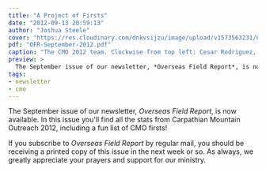 ```yaml
---
title: "A Project of Firsts"
date: "2012-09-13 20:59:13"
author: "Joshua Steele"
cover: "https://res.cloudinary.com/dnkvsijzu/image/upload/v1573563231/OFReport/2012-09-13-project-firsts/cmo2012-team-1-12-6_xgd3xf.jpg"
pdf: "OFR-September-2012.pdf"
caption: "The CMO 2012 team. Clockwise from top left: Cesar Rodriguez, Jonathan Steele, David Steininger, Phillip Payne, Jacob Bruce, Nathan Day, Joshua Steele, and Jessie Beal."
preview: >
  The September issue of our newsletter, *Overseas Field Report*, is now available. In this issue you'll find all the stats from Carpathian Mountain Outreach 2012, including a fun list of CMO firsts!
tags:
- newsletter
- cmo
---
```


The September issue of our newsletter, *Overseas Field Report*, is now available. In this issue you'll find all the stats from Carpathian Mountain Outreach 2012, including a fun list of CMO firsts!

<article-callout content="OFR-September-2012.pdf" :download="true" />

If you subscribe to *Overseas Field Report* by regular mail, you should be receiving a printed copy of this issue in the next week or so. As always, we greatly appreciate your prayers and support for our ministry.
